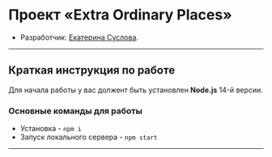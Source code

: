 <!-- # Проект «Extra Ordinary Places» [![Build status][travis-image]][travis-url] [![Dependency status][dependency-image]][dependency-url] -->
# Проект «Extra Ordinary Places»

* Разработчик: [Екатерина Суслова](https://#).

---

## Краткая инструкция по работе
Для начала работы у вас должент быть установлен **Node.js** 14-й версии.

### Основные команды для работы
- Установка - `npm i`
- Запуск локального сервера - `npm start`

---

<!-- [travis-image]: https://travis-ci.com/htmlacademy-adaptive/96162-cat-energy-21.svg?branch=master
[travis-url]: https://travis-ci.com/htmlacademy-adaptive/96162-cat-energy-21
[dependency-image]: https://david-dm.org/htmlacademy-adaptive/96162-cat-energy-21/dev-status.svg?style=flat-square
[dependency-url]: https://david-dm.org/htmlacademy-adaptive/96162-cat-energy-21?type=dev -->
